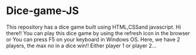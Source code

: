 # Dice-game-JS
This repository has a dice game built using HTML,CSSand javascript.
Hi there!!
You can play this dice game by using the refresh icon in the browser or You can press F5 on your keyboard in Windows OS.
Here, we have 2 players, the max no in a dice win!! Either player 1 or player 2...
